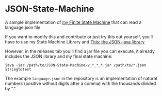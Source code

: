 # JSON-State-Machine
 A sample implementation of [my Finite State Machine](https://github.com/Erdragh/Finite-State-Machine) that can read a language.json file

 If you want to modify this and contribute or just try this out yourself, you'll have to use my State Machine Library and [This: the JSON-java library](https://github.com/stleary/JSON-java)

However, in the releases tab you'll find a jar file you can execute, it already includes the JSON library and my final state machine:
```
java -jar /path/to/JSON-State-Machine-v_*_*_*.jar /path/to/*.json stringtotest
```

The example `language.json` in the repository is an implementation of natural numbers (positive without digits after a comma) with the thousands divided by ".".